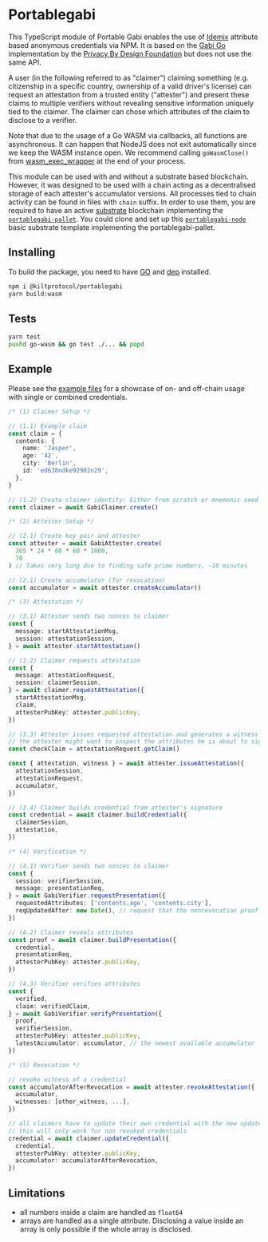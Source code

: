 # Portablegabi

This TypeScript module of Portable Gabi enables the use of [Idemix](http://www.research.ibm.com/labs/zurich/idemix/) attribute based anonymous credentials via NPM. It is based on the [Gabi Go](https://github.com/privacybydesign/gabi) implementation by the [Privacy By Design Foundation](https://privacybydesign.foundation/) but does not use the same API.

A user (in the following referred to as "claimer") claiming something (e.g. citizenship in a specific country, ownership of a valid driver's license) can request an attestation from a trusted entity ("attester") and present these claims to multiple verifiers without revealing sensitive information uniquely tied to the claimer. The claimer can chose which attributes of the claim to disclose to a verifier.

Note that due to the usage of a Go WASM via callbacks, all functions are asynchronous. It can happen that NodeJS does not exit automatically since we keep the WASM instance open. We recommend calling `goWasmClose()` from [wasm_exec_wrapper](src/wasm/wasm_exec_wrapper.ts) at the end of your process.

This module can be used with and without a substrate based blockchain. However, it was designed to be used with a chain acting as a decentralised storage of each attester's accumulator versions. All processes tied to chain activity can be found in files with `chain` suffix. In order to use them, you are required to have an active [substrate](https://www.parity.io/substrate/) blockchain implementing the [`portablegabi-pallet`](https://github.com/KILTprotocol/portablegabi-pallet). You could clone and set up this [`portablegabi-node`](https://github.com/KILTprotocol/portablegabi-node) basic substrate template implementing the portablegabi-pallet.

## Installing

To build the package, you need to have [GO](https://golang.org/) and [dep](https://github.com/golang/dep) installed.

```bash
npm i @kiltprotocol/portablegabi
yarn build:wasm
```

## Tests

```bash
yarn test
pushd go-wasm && go test ./... && popd
```

## Example

Please see the [example files](docs/examples/) for a showcase of on- and off-chain usage with single or combined credentials.

```typescript
/* (1) Claimer Setup */

// (1.1) Example claim
const claim = {
  contents: {
    name: 'Jasper',
    age: '42',
    city: 'Berlin',
    id: 'ed638ndke92902n29',
  },
}

// (1.2) Create claimer identity: Either from scratch or mnemonic seed
const claimer = await GabiClaimer.create()

/* (2) Attester Setup */

// (2.1) Create key pair and attester
const attester = await GabiAttester.create(
  365 * 24 * 60 * 60 * 1000,
  70
) // Takes very long due to finding safe prime numbers, ~10 minutes

// (2.1) Create accumulator (for revocation)
const accumulator = await attester.createAccumulator()

/* (3) Attestation */

// (3.1) Attester sends two nonces to claimer
const {
  message: startAttestationMsg,
  session: attestationSession,
} = await attester.startAttestation()

// (3.2) Claimer requests attestation
const {
  message: attestationRequest,
  session: claimerSession,
} = await claimer.requestAttestation({
  startAttestationMsg,
  claim,
  attesterPubKey: attester.publicKey,
})

// (3.3) Attester issues requested attestation and generates a witness which can be used to revoke the attestation
// the attester might want to inspect the attributes he is about to sign
const checkClaim = attestationRequest.getClaim()

const { attestation, witness } = await attester.issueAttestation({
  attestationSession,
  attestationRequest,
  accumulator,
})

// (3.4) Claimer builds credential from attester's signature
const credential = await claimer.buildCredential({
  claimerSession,
  attestation,
})

/* (4) Verification */

// (4.1) Verifier sends two nonces to claimer
const {
  session: verifierSession,
  message: presentationReq,
} = await GabiVerifier.requestPresentation({
  requestedAttributes: ['contents.age', 'contents.city'],
  reqUpdatedAfter: new Date(), // request that the nonrevocation proof contains an accumulator which was created after this date or that the accumulator is the newest available
})

// (4.2) Claimer reveals attributes
const proof = await claimer.buildPresentation({
  credential,
  presentationReq,
  attesterPubKey: attester.publicKey,
})

// (4.3) Verifier verifies attributes
const {
  verified,
  claim: verifiedClaim,
} = await GabiVerifier.verifyPresentation({
  proof,
  verifierSession,
  attesterPubKey: attester.publicKey,
  latestAccumulator: accumulator, // the newest available accumulator
})

/* (5) Revocation */

// revoke witness of a credential
const accumulatorAfterRevocation = await attester.revokeAttestation({
  accumulator,
  witnesses: [other_witness, ...],
})

// all claimers have to update their own credential with the new update.
// this will only work for non revoked credentials
credential = await claimer.updateCredential({
  credential,
  attesterPubKey: attester.publicKey,
  accumulator: accumulatorAfterRevocation,
})
```

## Limitations

- all numbers inside a claim are handled as `float64`
- arrays are handled as a single attribute. Disclosing a value inside an array is only possible if the whole array is disclosed.

